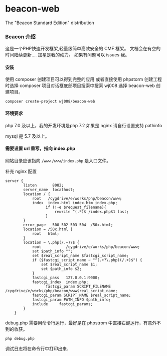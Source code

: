 # beacon-web
The \"Beacon Standard Edition\" distribution
### Beacon 介绍

这是一个PHP快速开发框架,轻量级简单高效安全的 CMF 框架。
文档会在有空的时间陆续更新....
加星是我的动力。
如果有问题可以 issues 我。


#### 安装

使用 composer 创建项目可以得到完整的应用
或者直接使用 phpstorm 创建工程时选择 composer 项目对话框底部项目搜索中搜索 wj008 选择 beacon-web 创建项目。
```
composer create-project wj008/beacon-web
```

#### 环境要求 

php 7.0 及以上，我的开发环境是php 7.2
如果是 nginx 请自行设置支持 pathinfo

mysql 是 5.7 及以上。

#### 需要设置 url 重写，指向 index.php


网站目录应该指向 `/www`
`/www/index.php` 是入口文件。

补充 nginx 配置

```
server {
        listen       8082;
        server_name  localhost;
        location / {
            root   /cygdrive/e/works/php/beacon/www;
            index  index.html index.htm index.php;
			      if (!-e $request_filename){
				      rewrite ^(.*)$ /index.php$1 last;
			      }
        }
        error_page   500 502 503 504  /50x.html;
        location = /50x.html {
            root   html;
        }
        location ~ \.php(/.+)?$ {
            root           /cygdrive/e/works/php/beacon/www;
            set $path_info "";
            set $real_script_name $fastcgi_script_name;
            if ($fastcgi_script_name ~ "^(.+?\.php)(/.+)$") {
                set $real_script_name $1;
                set $path_info $2;
            }
            fastcgi_pass   127.0.0.1:9000;
            fastcgi_index  index.php;
			      fastcgi_param SCRIPT_FILENAME /cygdrive/e/works/php/beacon/www$real_script_name;
            fastcgi_param SCRIPT_NAME $real_script_name;
            fastcgi_param PATH_INFO $path_info;
            include     fastcgi_params;
        }
    }
```


debug.php 需要用命令行运行，最好是在 phpstrom 中直接右键运行，有意外不到的收获。

`php debug.php`

调试日志将在命令行中打印出来.



